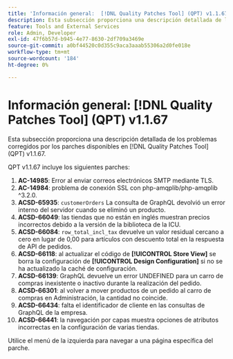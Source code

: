 ```yaml
---
title: 'Información general:  [!DNL Quality Patches Tool] (QPT) v1.1.67'
description: Esta subsección proporciona una descripción detallada de los problemas corregidos por los parches disponibles en  [!DNL Quality Patches Tool] (QPT) v1.1.67.
feature: Tools and External Services
role: Admin, Developer
exl-id: 47f6b57d-b945-4e77-8630-2df709a3469e
source-git-commit: a0bf44520c0d355c9aca3aaab55306a2d0fe018e
workflow-type: tm+mt
source-wordcount: '184'
ht-degree: 0%

---
```


# Información general: [!DNL Quality Patches Tool] (QPT) v1.1.67

Esta subsección proporciona una descripción detallada de los problemas corregidos por los parches disponibles en [!DNL Quality Patches Tool] (QPT) v1.1.67.

QPT v1.1.67 incluye los siguientes parches:
1. **AC-14985**: Error al enviar correos electrónicos SMTP mediante TLS.
1. **AC-14984**: problema de conexión SSL con php-amqplib/php-amqplib ^3.2.0.
1. **ACSD-65935**: `customerOrders` La consulta de GraphQL devolvió un error interno del servidor cuando se eliminó un producto.
1. **ACSD-66049**: las tiendas que no están en inglés muestran precios incorrectos debido a la versión de la biblioteca de la ICU.
1. **ACSD-66084**: `row_total_incl_tax` devuelve un valor residual cercano a cero en lugar de 0,00 para artículos con descuento total en la respuesta de API de pedidos.
1. **ACSD-66118**: al actualizar el código de **[!UICONTROL Store View]** se borra la configuración de **[!UICONTROL Design Configuration]** si no se ha actualizado la caché de configuración.
1. **ACSD-66139**: GraphQL devuelve un error UNDEFINED para un carro de compras inexistente o inactivo durante la realización del pedido.
1. **ACSD-66301**: al volver a mover productos de un pedido al carro de compras en Administración, la cantidad no coincide.
1. **ACSD-66434**: falta el identificador de cliente en las consultas de GraphQL de la empresa.
1. **ACSD-66441**: la navegación por capas muestra opciones de atributos incorrectas en la configuración de varias tiendas.

Utilice el menú de la izquierda para navegar a una página específica del parche.
